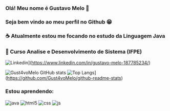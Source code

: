 ### Olá! Meu nome é Gustavo Melo 👋

### Seja bem vindo ao meu perfil no Github 😁

### ☕ Atualmente estou me focando no estudo da Linguagem Java 
### 📕 Curso Analise e Desenvolvimento de Sistema (IFPE)

![Linkedin](https://img.shields.io/badge/LinkedIn-0077B5?style=for-the-badge&logo=linkedin&logoColor=white)](https://www.linkedin.com/in/gustavo-melo-187785234/)

![Gust4voMelo GitHub stats](https://github-readme-stats.vercel.app/api?username=Gust4voMelo&show_icons=true&theme=dracula)
![Top Langs](https://github-readme-stats.vercel.app/api/top-langs/?username=Gust4voMelo&layout=compact)](https://github.com/Gust4voMelo/github-readme-stats)

### Estou aprendendo:

<div style="display: inline_block">
  <img align="center" alt="java" src="https://img.shields.io/badge/Java-ED8B00?style=for-the-badge&logo=openjdk&logoColor=white" />
  <img align="center" alt="html5" src="https://img.shields.io/badge/HTML5-E34F26?style=for-the-badge&logo=html5&logoColor=white" />
  <img align="center" alt="css" src="https://img.shields.io/badge/CSS3-1572B6?style=for-the-badge&logo=css3&logoColor=white" />
  <img align="center" alt="js" src="https://img.shields.io/badge/JavaScript-F7DF1E?style=for-the-badge&logo=javascript&logoColor=black" />
</div><br/>
